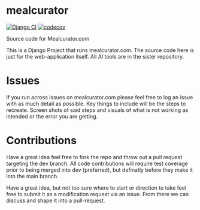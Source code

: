 # mealcurator
[![Django CI](https://github.com/jtweeder/mealcurator/actions/workflows/django.yml/badge.svg)](https://github.com/jtweeder/mealcurator/actions/workflows/django.yml)
[![codecov](https://codecov.io/gh/jtweeder/mealcurator/branch/main/graph/badge.svg?token=35FD4Y6787)](https://codecov.io/gh/jtweeder/mealcurator)

Source code for Mealcurator.com

This is a Django Project that runs mealcurator.com.  The source code here is just for the web-application itself.  All AI tools are in the sister repository.

# Issues
If you run across issues on mealcurator.com please feel free to log an issue with as much detail as possible.  Key things to include will be the steps to recreate.  Screen shots of said steps and visuals of what is not working as intended or the error you are getting.

# Contributions
Have a great idea feel free to fork the repo and throw out a pull request targeting the dev branch.  All code contributions will require test coverage prior to being merged into dev (preferred), but definatly before they make it into the main branch.

Have a great idea, but not too sure where to start or direction to take feel free to submit it as a modification request via an issue.  From there we can discuss and shape it into a pull-request.
